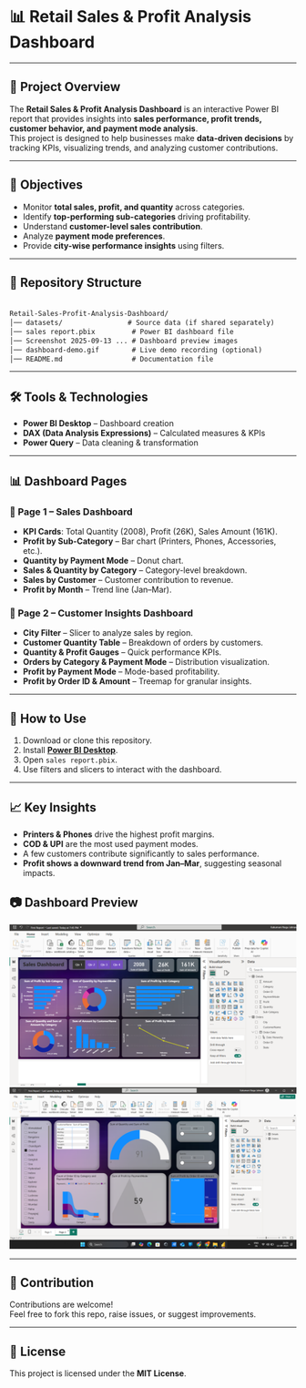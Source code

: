 # 📊 Retail Sales & Profit Analysis Dashboard  


---

## 📌 Project Overview  
The **Retail Sales & Profit Analysis Dashboard** is an interactive Power BI report that provides insights into **sales performance, profit trends, customer behavior, and payment mode analysis**.  
This project is designed to help businesses make **data-driven decisions** by tracking KPIs, visualizing trends, and analyzing customer contributions.  

---

## 🎯 Objectives  
- Monitor **total sales, profit, and quantity** across categories.  
- Identify **top-performing sub-categories** driving profitability.  
- Understand **customer-level sales contribution**.  
- Analyze **payment mode preferences**.  
- Provide **city-wise performance insights** using filters.  

---

## 📂 Repository Structure  
```

Retail-Sales-Profit-Analysis-Dashboard/
│── datasets/                # Source data (if shared separately)
│── sales report.pbix         # Power BI dashboard file
│── Screenshot 2025-09-13 ... # Dashboard preview images
│── dashboard-demo.gif        # Live demo recording (optional)
│── README.md                 # Documentation file

```

---

## 🛠️ Tools & Technologies  
- **Power BI Desktop** – Dashboard creation  
- **DAX (Data Analysis Expressions)** – Calculated measures & KPIs  
- **Power Query** – Data cleaning & transformation  

---

## 📊 Dashboard Pages  

### 🔹 Page 1 – Sales Dashboard  
- **KPI Cards**: Total Quantity (2008), Profit (26K), Sales Amount (161K).  
- **Profit by Sub-Category** – Bar chart (Printers, Phones, Accessories, etc.).  
- **Quantity by Payment Mode** – Donut chart.  
- **Sales & Quantity by Category** – Category-level breakdown.  
- **Sales by Customer** – Customer contribution to revenue.  
- **Profit by Month** – Trend line (Jan–Mar).  

### 🔹 Page 2 – Customer Insights Dashboard  
- **City Filter** – Slicer to analyze sales by region.  
- **Customer Quantity Table** – Breakdown of orders by customers.  
- **Quantity & Profit Gauges** – Quick performance KPIs.  
- **Orders by Category & Payment Mode** – Distribution visualization.  
- **Profit by Payment Mode** – Mode-based profitability.  
- **Profit by Order ID & Amount** – Treemap for granular insights.  

---

## 🚀 How to Use  
1. Download or clone this repository.  
2. Install **[Power BI Desktop](https://powerbi.microsoft.com/desktop/)**.  
3. Open `sales report.pbix`.  
4. Use filters and slicers to interact with the dashboard.  

---

## 📈 Key Insights  
- **Printers & Phones** drive the highest profit margins.  
- **COD & UPI** are the most used payment modes.  
- A few customers contribute significantly to sales performance.  
- **Profit shows a downward trend from Jan–Mar**, suggesting seasonal impacts.  

## 📷 Dashboard Preview  
![Sales Dashboard](./Screenshot%202025-09-13%20195928.png)  
![Customer Insights Dashboard](./Screenshot%202025-09-13%20215624.png)  

---

## 🤝 Contribution  
Contributions are welcome!  
Feel free to fork this repo, raise issues, or suggest improvements.  

---

## 📜 License  
This project is licensed under the **MIT License**.  
```

